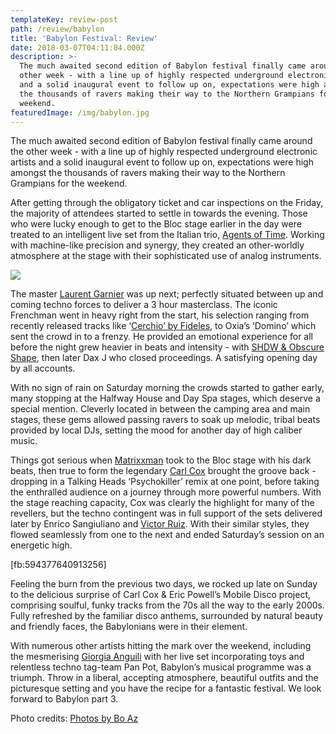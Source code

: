 ```yaml
---
templateKey: review-post
path: /review/babylon
title: 'Babylon Festival: Review'
date: 2018-03-07T04:11:04.000Z
description: >-
  The much awaited second edition of Babylon festival finally came around the
  other week - with a line up of highly respected underground electronic artists
  and a solid inaugural event to follow up on, expectations were high amongst
  the thousands of ravers making their way to the Northern Grampians for the
  weekend. 
featuredImage: /img/babylon.jpg
---
```

The much awaited second edition of Babylon festival finally came around the other week - with a line up of highly respected underground electronic artists and a solid inaugural event to follow up on, expectations were high amongst the thousands of ravers making their way to the Northern Grampians for the weekend. 

After getting through the obligatory ticket and car inspections on the Friday, the majority of attendees started to settle in towards the evening. Those who were lucky enough to get to the Bloc stage earlier in the day were treated to an intelligent live set from the Italian trio, [Agents of Time](https://www.facebook.com/AgentsOfTime/). Working with machine-like precision and synergy, they created an other-worldly atmosphere at the stage with their sophisticated use of analog instruments.

![](/img/babylon_.jpg)

The master [Laurent Garnier](https://www.facebook.com/laurentgarnierofficial/) was up next; perfectly situated between up and coming techno forces to deliver a 3 hour masterclass. The iconic Frenchman went in heavy right from the start, his selection ranging from recently released tracks like ‘[Cerchio’ by Fideles](https://l.facebook.com/l.php?u=https%3A%2F%2Fwww.beatport.com%2Frelease%2Fcerchio%2F2193994&h=ATMqOOK0xP84MZt5Pbl_W_yfIdc3BZQr06FPADMvtPfZctwnNuzF9L5G2vYPfLLZfSVODHOuPn2npqBoEF8M1EW4ZWY1OnOtAf8t7ErbTZQwT0GxX1b9yJstd4eTobSl7Fc3oDkj), to Oxia’s ‘Domino’ which sent the crowd in to a frenzy. He provided an emotional experience for all before the night grew heavier in beats and intensity - with [SHDW & Obscure Shape](https://www.facebook.com/SHDWOBSCURESHAPE/), then later Dax J who closed proceedings. A satisfying opening day by all accounts. 

With no sign of rain on Saturday morning the crowds started to gather early, many stopping at the Halfway House and Day Spa stages, which deserve a special mention. Cleverly located in between the camping area and main stages, these gems allowed passing ravers to soak up melodic, tribal beats provided by local DJs, setting the mood for another day of high caliber music. 

Things got serious when [Matrixxman](https://www.facebook.com/matrixxman/) took to the Bloc stage with his dark beats, then true to form the legendary [Carl Cox](https://www.facebook.com/carlcox247/) brought the groove back - dropping in a Talking Heads ‘Psychokiller’ remix at one point, before taking the enthralled audience on a journey through more powerful numbers. With the stage reaching capacity, Cox was clearly the highlight for many of the revellers, but the techno contingent was in full support of the sets delivered later by Enrico Sangiuliano and [Victor Ruiz](https://www.facebook.com/victorruizofficial/). With their similar styles, they flowed seamlessly from one to the next and ended Saturday’s session on an energetic high.

\[fb:594377640913256]

Feeling the burn from the previous two days, we rocked up late on Sunday to the delicious surprise of Carl Cox & Eric Powell’s Mobile Disco project, comprising soulful, funky tracks from the 70s all the way to the early 2000s. Fully refreshed by the familiar disco anthems, surrounded by natural beauty and friendly faces, the Babylonians were in their element.

With numerous other artists hitting the mark over the weekend, including the mesmerising [Giorgia Anguili](https://www.facebook.com/giorgia.angiuli/) with her live set incorporating toys and relentless techno tag-team Pan Pot, Babylon’s musical programme was a triumph. Throw in a liberal, accepting atmosphere, beautiful outfits and the picturesque setting and you have the recipe for a fantastic festival. We look forward to Babylon part 3.



Photo credits: [Photos by Bo Az ](https://www.facebook.com/photosbyboaz/)
